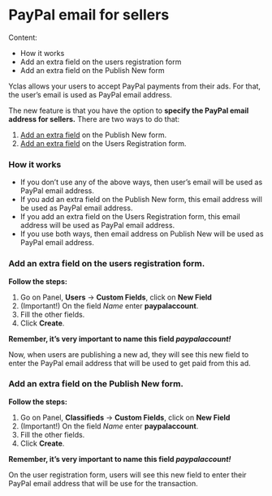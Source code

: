 # PayPal email for sellers
Content:
-   How it works
-   Add an extra field on the users registration form
-   Add an extra field on the Publish New form

Yclas allows your users to accept PayPal payments from their ads. For that, the user’s email is used as PayPal email address.

The new feature  is that you have the option to **specify the PayPal email address for sellers.** There are two ways to do that:

1.  [Add an extra field](Custom-fields-create-custom-fields.md) on the Publish New form.
2.  [Add an extra field](Users-create-custom-field-for-users.md) on the Users Registration form.

### How it works

-   If you don’t use any of the above ways, then user’s email will be used as PayPal email address.
-   If you add an extra field on the Publish New form, this email address will be used as PayPal email address.
 -  If you add an extra field on the Users Registration form, this email address will be used as PayPal email address.
-   If you use both ways, then email address on Publish New will be used as PayPal email address.


### Add an extra field on the users registration form.

**Follow the steps:**

1.  Go on Panel,  **Users**  ->  **Custom Fields**, click on  **New Field**
2.  (Important!) On the field  _Name_  enter  **paypalaccount**.
3.  Fill the other fields.
4.  Click  **Create**.


**Remember, it’s very important to name this field ***paypalaccount**!***


Now, when users are publishing a new ad, they will see this new field to enter the PayPal email address that will be used to get paid from this ad.

### Add an extra field on the Publish New form.

**Follow the steps:**

1.  Go on Panel,  **Classifieds**  ->  **Custom Fields**, click on  **New Field**
2.  (Important!) On the field  _Name_  enter  **paypalaccount**.
3.  Fill the other fields.
4.  Click  **Create**.

**Remember, it’s very important to name this field  ***paypalaccount**!***

On the user registration form, users will see this new field to enter their PayPal email address that will be use for the transaction.

